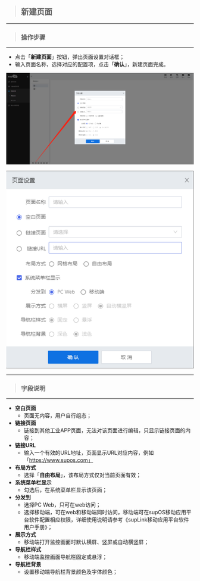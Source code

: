 > ## **新建页面**

---

> ### **操作步骤**

---

- 点击「**新建页面**」按钮，弹出页面设置对话框；
- 输入页面名称，选择对应的配置项，点击「**确认**」，新建页面完成。

![新建页面](assets/img/PageDesign-newPage.png "新建页面")

![页面信息设置](assets/img/PageDesign-newPage-setInfo.png "页面信息设置")

---

> ### **字段说明**

---

- **空白页面**
  - 页面无内容，用户自行组态；
- **链接页面**
  - 链接到其他工业APP页面，无法对该页面进行编辑，只显示链接页面的内容；
- **链接URL**
  - 输入一个有效的URL地址，页面显示URL对应内容，例如「https://www.supos.com」
- **布局方式**
  - 选择「**自由布局**」，该布局方式仅对当前页面有效；
- **系统菜单栏显示**
  - 勾选后，在系统菜单栏显示该页面；
- **分发到**
  - 选择PC Web，只可在web访问；
  - 选择移动端，可在web和移动端同时访问，移动端可在supOS移动应用平台软件配置相应权限，详细使用说明请参考《supLink移动应用平台软件用户手册》；
- **展示方式**
  - 移动端打开监控画面时默认横屏、竖屏或自动横竖屏；
- **导航栏样式**
  - 移动端监控画面导航栏固定或悬浮；
- **导航栏背景**
  - 设置移动端导航栏背景颜色及字体颜色；